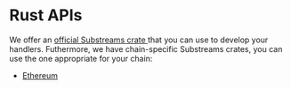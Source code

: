 # Rust APIs

We offer an [official Substreams crate ](https://docs.rs/substreams/latest/substreams/)that you can use to develop your handlers. Futhermore, we have chain-specific Substreams crates, you can use the one appropriate for your chain:

* [Ethereum](https://docs.rs/substreams/latest/substreams-ethereum/)&#x20;
